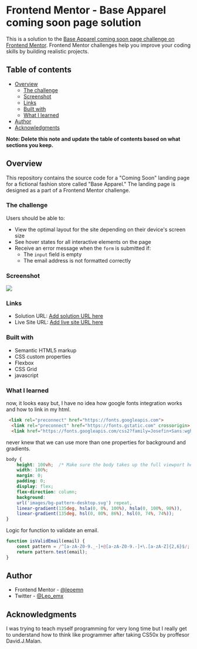 
# Frontend Mentor - Base Apparel coming soon page solution

This is a solution to the [Base Apparel coming soon page challenge on Frontend Mentor](https://www.frontendmentor.io/challenges/base-apparel-coming-soon-page-5d46b47f8db8a7063f9331a0). Frontend Mentor challenges help you improve your coding skills by building realistic projects. 

## Table of contents

- [Overview](#overview)
  - [The challenge](#the-challenge)
  - [Screenshot](#screenshot)
  - [Links](#links)
  - [Built with](#built-with)
  - [What I learned](#what-i-learned)
- [Author](#author)
- [Acknowledgments](#acknowledgments)

**Note: Delete this note and update the table of contents based on what sections you keep.**

## Overview

This repository contains the source code for a "Coming Soon" landing page for a fictional fashion store called "Base Apparel." The landing page is designed as a part of a Frontend Mentor challenge.

### The challenge

Users should be able to:

- View the optimal layout for the site depending on their device's screen size
- See hover states for all interactive elements on the page
- Receive an error message when the `form` is submitted if:
  - The `input` field is empty
  - The email address is not formatted correctly

### Screenshot

![](./screenshot.jpg)



### Links

- Solution URL: [Add solution URL here](https://your-solution-url.com)
- Live Site URL: [Add live site URL here](https://your-live-site-url.com)

### Built with

- Semantic HTML5 markup
- CSS custom properties
- Flexbox
- CSS Grid
- javascript

### What I learned

now, it looks easy but, I have no idea how google fonts integration works and how to link in my html.
```html
 <link rel="preconnect" href="https://fonts.googleapis.com">
  <link rel="preconnect" href="https://fonts.gstatic.com" crossorigin>
  <link href="https://fonts.googleapis.com/css2?family=Josefin+Sans:wght@200;300;400;500;600;700&display=swap" rel="stylesheet">
```
never knew that we can use more than one properties for background and gradients.
```css
body {
    height: 100vh;  /* Make sure the body takes up the full viewport height */
    width: 100%;
    margin: 0;
    padding: 0; 
    display: flex;
    flex-direction: column;
    background: 
    url('images/bg-pattern-desktop.svg') repeat,
    linear-gradient(135deg, hsla(0, 0%, 100%), hsla(0, 100%, 98%)),
    linear-gradient(135deg, hsl(0, 80%, 86%), hsl(0, 74%, 74%));
}
```
Logic for function to validate an email.
```js
function isValidEmail(email) {
    const pattern = /^[a-zA-Z0-9._-]+@[a-zA-Z0-9.-]+\.[a-zA-Z]{2,6}$/;
    return pattern.test(email);
}
```

## Author
- Frontend Mentor - [@leoemn](https://www.frontendmentor.io/profile/leoemn)
- Twitter - [@Leo_emx](https://www.twitter.com/Leo_emx)


## Acknowledgments
I was trying to teach myself programming for very long time but I really get to understand how to think like
programmer after taking CS50x by proffesor David.J.Malan.
